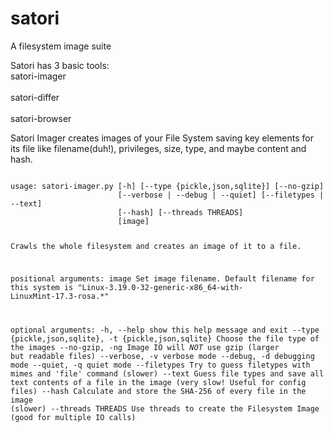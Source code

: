 # satori
A filesystem image suite

Satori has 3 basic tools:
<br>  satori-imager </br>
<br>  satori-differ </br>
<br>  satori-browser </br>
  
Satori Imager creates images of your File System saving key elements for its file like filename(duh!), privileges, size, type, and maybe content and hash.


<code>
usage: satori-imager.py [-h] [--type {pickle,json,sqlite}] [--no-gzip]
                        [--verbose | --debug | --quiet] [--filetypes | --text]
                        [--hash] [--threads THREADS]
                        [image]

Crawls the whole filesystem and creates an image of it to a file.

positional arguments:
  image                 Set image filename. Default filename for this system
                        is "Linux-3.19.0-32-generic-x86_64-with-
                        LinuxMint-17.3-rosa.*"

optional arguments:
  -h, --help            show this help message and exit
  --type {pickle,json,sqlite}, -t {pickle,json,sqlite}
                        Choose the file type of the images
  --no-gzip, -ng        Image IO will *NOT* use gzip (larger but readable
                        files)
  --verbose, -v         verbose mode
  --debug, -d           debugging mode
  --quiet, -q           quiet mode
  --filetypes           Try to guess filetypes with mimes and 'file' command
                        (slower)
  --text                Guess file types and save all text contents of a file
                        in the image (very slow! Useful for config files)
  --hash                Calculate and store the SHA-256 of every file in the
                        image (slower)
  --threads THREADS     Use threads to create the Filesystem Image (good for
                        multiple IO calls)
</code>


